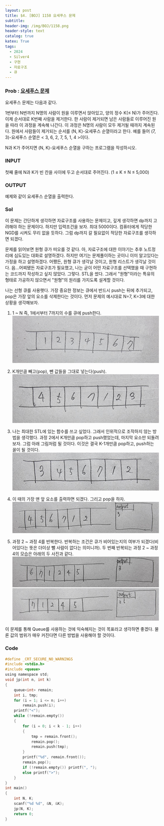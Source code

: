 ```yaml
---
layout: post
title: $4. [BOJ] 1158 요세푸스 문제
subtitle: 
header-img: /img/BOJ/1158.png
header-style: text
catalog: true
katex: True
tags:
  - 2024
  - Silver4
  - 구현
  - 자료구조
  - 큐
---
```


### Prob : [요세푸스 문제](https://www.acmicpc.net/problem/1158)
요세푸스 문제는 다음과 같다.

1번부터 N번까지 N명의 사람이 원을 이루면서 앉아있고, 양의 정수 K(≤ N)가 주어진다. 이제 순서대로 K번째 사람을 제거한다. 한 사람이 제거되면 남은 사람들로 이루어진 원을 따라 이 과정을 계속해 나간다. 이 과정은 N명의 사람이 모두 제거될 때까지 계속된다. 원에서 사람들이 제거되는 순서를 (N, K)-요세푸스 순열이라고 한다. 예를 들어 (7, 3)-요세푸스 순열은 < 3, 6, 2, 7, 5, 1, 4 >이다.

N과 K가 주어지면 (N, K)-요세푸스 순열을 구하는 프로그램을 작성하시오.


### INPUT
첫째 줄에 N과 K가 빈 칸을 사이에 두고 순서대로 주어진다. (1 ≤ K ≤ N ≤ 5,000)


### OUTPUT
예제와 같이 요세푸스 순열을 출력한다.


### Sol
이 문제는 간단하게 생각하면 자료구조를 사용하는 문제이고, 깊게 생각하면 dp까지 고려해야 하는 문제이다. 하지만 입력조건을 보자. 최대 5000이다. 컴퓨터에게 적당한 NGD를 시켜도 무리 없을 듯하다. 그럼 dp까지 갈 필요없이 적당한 자료구조를 생각하면 되겠다. 

문제를 읽어보면 원형 큐가 떠오를 것 같다. 아, 자료구조에 대한 이야기는 추후 노트정리에 심도있는 대화로 설명하겠다. 하지만 여기는 문제풀이하는 곳이니 이미 알고있다는 가정을 하고 설명하겠다. 어쨌든, 원형 큐가 생각날 것이고, 원형 리스트가 생각날 것이다. 음...어찌됐든 자료구조가 필요했고, 나는 굳이 어떤 자료구조를 선택했을 때 구현하는 코드까지 작성하고 싶지 않았다. 그렇다. STL을 썼다. 그래서 "원형"이라는 특유의 형태로 가공하지 않으면서 "원형"의 원리를 가지도록 설계할 것이다.

나는 선형 큐를 사용햇다. 가장 중요한 정보는 큐에서 반드시 push는 뒤에 추가되고, pop은 가장 앞의 요소를 삭제한다는 것이다. 먼저 문제의 예시대로 N=7, K=3에 대한 상황을 생각해보자.

1. 1 ~ N 즉, 1에서부터 7까지의 수를 큐에 push한다.
	![Alt text](/img/BOJ/1158/1.jpg)

2. K개만큼 빼고(pop), 뺀 값들을 그대로 넣는다(push).
	![Alt text](/img/BOJ/1158/2.jpg)

3. 나는 최대한 STL에 있는 함수를 쓰고 싶었다. 그래서 인위적으로 조작하지 않는 방법을 생각했다. 과정 2에서 K개만큼 pop하고 push했었는데, 마지막 요소만 되돌려보자. 그럼 아래 그림처럼 될 것이다. 이것은 결국 K-1개만큼 pop하고, push하는 꼴이 될 것이다.
   	![Alt text](/img/BOJ/1158/3.jpg)

4. 이 때의 가장 맨 앞 요소를 출력하면 되겠다. 그리고 pop을 하자.
 	![Alt text](/img/BOJ/1158/4.jpg)

5. 과정 2 ~ 과정 4를 반복한다. 반복하는 조건은 큐가 비어있는지의 여부가 되겠다(비어있다는 뜻은 더이상 뺄 사람이 없다는 의미니까).  두 번째 반복되는 과정 2 ~ 과정 4의 모습은 아래의 두 사진과 같다.
	![Alt text](/img/BOJ/1158/5.jpg)
	![Alt text](/img/BOJ/1158/6.jpg)


이 문제를 통해 Queue를 사용하는 것에 익숙해지는 것이 목표라고 생각하면 좋겠다. 물론 값의 범위가 매우 커진다면 다른 방법을 사용해야 할 것이다.


### Code
```c
#define _CRT_SECURE_NO_WARNINGS
#include <stdio.h>
#include <queue>
using namespace std;
void jp(int n, int k)
{
	queue<int> remain;
	int i, tmp;
	for (i = 1; i <= n; i++)
		remain.push(i);
	printf("<");
	while (!remain.empty())
	{
		for (i = 0; i < k - 1; i++)
		{
			tmp = remain.front();
			remain.pop();
			remain.push(tmp);
		}
		printf("%d", remain.front());
		remain.pop();
		if (!remain.empty()) printf(", ");
		else printf(">");
	}
}
int main()
{
	int N, K;
	scanf("%d %d", &N, &K);
	jp(N, K);
	return 0;
}
```